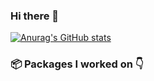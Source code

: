 ### Hi there 👋

[![Anurag's GitHub stats](https://github-readme-stats.vercel.app/api?username=baspa&count_private=true&theme=moltack)](https://github.com/baspa/github-readme-stats)

### 📦 Packages I worked on 👇
